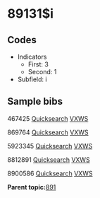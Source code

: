 # 89131$i

## Codes

-   Indicators
    -   First: 3
    -   Second: 1
-   Subfield: i

## Sample bibs

467425 [Quicksearch](https://search.library.yale.edu/catalog/467425) [VXWS](http://prodorbis.library.yale.edu:7014/vxws/GetHoldingsService?bibId=467425)

869764 [Quicksearch](https://search.library.yale.edu/catalog/869764) [VXWS](http://prodorbis.library.yale.edu:7014/vxws/GetHoldingsService?bibId=869764)

5923345 [Quicksearch](https://search.library.yale.edu/catalog/5923345) [VXWS](http://prodorbis.library.yale.edu:7014/vxws/GetHoldingsService?bibId=5923345)

8812891 [Quicksearch](https://search.library.yale.edu/catalog/8812891) [VXWS](http://prodorbis.library.yale.edu:7014/vxws/GetHoldingsService?bibId=8812891)

8900586 [Quicksearch](https://search.library.yale.edu/catalog/8900586) [VXWS](http://prodorbis.library.yale.edu:7014/vxws/GetHoldingsService?bibId=8900586)

**Parent topic:**[891](../../tags/891/891.md)

